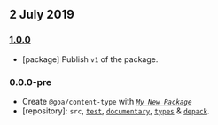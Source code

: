 ## 2 July 2019

### [1.0.0](https://github.com/idiocc/content-type/compare/v0.0.0-pre...v1.0.0)

- [package] Publish `v1` of the package.

### 0.0.0-pre

- Create `@goa/content-type` with _[`My New Package`](https://mnpjs.org)_
- [repository]: `src`, [`test`](https://contexttesting.com), [`documentary`](https://readme.page), [`types`](https://typedef.page) & [`depack`](https://compiler.page).